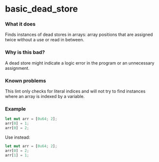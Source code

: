 # basic_dead_store

### What it does
Finds instances of dead stores in arrays: array positions that are assigned twice without a
 use or read in between.

### Why is this bad?
A dead store might indicate a logic error in the program or an unnecessary assignment.

### Known problems
This lint only checks for literal indices and will not try to find instances where an array
is indexed by a variable.

### Example
```rust
let mut arr = [0u64; 2];
arr[0] = 1;
arr[0] = 2;
```
Use instead:
```rust
let mut arr = [0u64; 2];
arr[0] = 2;
arr[1] = 1;
```
